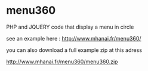 menu360
=======

PHP and JQUERY code that display a menu in circle

see an example here : http://www.mhanai.fr/menu360/

you can also download a full example zip at this adress

http://www.mhanai.fr/menu360/menu360.zip
